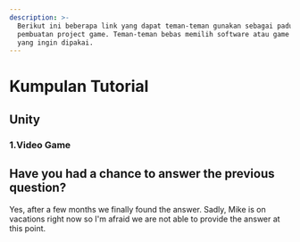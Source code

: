 ```yaml
---
description: >-
  Berikut ini beberapa link yang dapat teman-teman gunakan sebagai paduan dalam
  pembuatan project game. Teman-teman bebas memilih software atau game engine
  yang ingin dipakai.
---
```


# Kumpulan Tutorial

## Unity

### 1.Video Game



## Have you had a chance to answer the previous question?

Yes, after a few months we finally found the answer. Sadly, Mike is on vacations right now so I'm afraid we are not able to provide the answer at this point.




